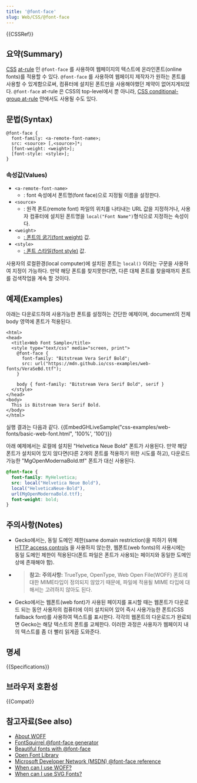 ```yaml
---
title: '@font-face'
slug: Web/CSS/@font-face
---
```

{{CSSRef}}

## 요약(Summary)

[CSS](/en/CSS) [at-rule](/en/CSS/At-rule) 인 `@font-face` 를 사용하여 웹페이지의 텍스트에 온라인폰트(online fonts)를 적용할 수 있다. `@font-face` 를 사용하여 웹페이지 제작자가 원하는 폰트를 사용할 수 있게함으로써, 컴퓨터에 설치된 폰트만을 사용해야했던 제약이 없어지게되었다. `@font-face` at-rule 은 CSS의 top-level에서 뿐 아니라, [CSS conditional-group at-rule](/en/CSS/At-rule#Conditional_Group_Rules) 안에서도 사용될 수도 있다.

## 문법(Syntax)

```
@font-face {
  font-family: <a-remote-font-name>;
  src: <source> [,<source>]*;
  [font-weight: <weight>];
  [font-style: <style>];
}
```

### 속성값(Values)

- `<a-remote-font-name>`
  - : font 속성에서 폰트명(font face)으로 지정될 이름을 설정한다.
- `<source>`
  - : 원격 폰트(remote font) 파일의 위치를 나타내는 URL 값을 지정하거나, 사용자 컴퓨터에 설치된 폰트명을 `local("Font Name")`형식으로 지정하는 속성이다.
- `<weight>`
  - [: 폰트의 굵기(font weight)](/en/CSS/font-weight) 값.
- `<style>`
  - [: 폰트 스타일(font style)](/en/CSS/font-style) 값.

사용자의 로컬환경(local computer)에 설치된 폰트는 `local()` 이라는 구문을 사용하여 지정이 가능하다. 만약 해당 폰트를 찾지못한다면, 다른 대체 폰트를 찾을때까지 폰트를 검색작업을 계속 할 것이다.

## 예제(Examples)

아래는 다운로드하여 사용가능한 폰트를 설정하는 간단한 예제이며, document의 전체 body 영역에 폰트가 적용된다.

```
<html>
<head>
  <title>Web Font Sample</title>
  <style type="text/css" media="screen, print">
    @font-face {
      font-family: "Bitstream Vera Serif Bold";
      src: url("https://mdn.github.io/css-examples/web-fonts/VeraSeBd.ttf");
    }

    body { font-family: "Bitstream Vera Serif Bold", serif }
  </style>
</head>
<body>
  This is Bitstream Vera Serif Bold.
</body>
</html>
```

실행 결과는 다음과 같다.
{{EmbedGHLiveSample("css-examples/web-fonts/basic-web-font.html", '100%', '100')}}

아래 예제에서는 로컬에 설치된 "Helvetica Neue Bold" 폰트가 사용된다. 만약 해당 폰트가 설치되어 있지 않다면(다른 2개의 폰트를 적용하기 위한 시도를 하고), 다운로드 가능한 "MgOpenModernaBold.ttf" 폰트가 대신 사용된다.

```css
@font-face {
  font-family: MyHelvetica;
  src: local("Helvetica Neue Bold"),
  local("HelveticaNeue-Bold"),
  url(MgOpenModernaBold.ttf);
  font-weight: bold;
}
```

## 주의사항(Notes)

- Gecko에서는, 동일 도메인 제한(same domain restriction)을 피하기 위해 [HTTP access controls](/ko/docs/HTTP_access_control) 을 사용하지 않는한, 웹폰트(web fonts)의 사용시에는 동일 도메인 제한이 적용된다(폰트 파일은 폰트가 사용되는 페이지와 동일한 도메인상에 존재해야 함).
- > **참고:** **주의사항:** TrueType, OpenType, Web Open File(WOFF) 폰트에 대한 MIME타입이 정의되지 않았기 때문에, 파일에 적용될 MIME 타입에 대해서는 고려하지 않아도 된다.
- Gecko에서는 웹폰트(web font)가 사용된 페이지를 표시할 때는 웹폰트가 다운로드 되는 동안 사용자의 컴퓨터에 이미 설치되어 있어 즉시 사용가능한 폰트(CSS fallback font)를 사용하여 텍스트를 표시한다. 각각의 웹폰트의 다운로드가 완료되면 Gecko는 해당 텍스트의 폰트를 교체한다. 이러한 과정은 사용자가 웹페이지 내의 텍스트를 좀 더 빨리 읽게끔 도와준다.

## 명세

{{Specifications}}

## 브라우저 호환성

{{Compat}}

## 참고자료(See also)

- [About WOFF](/en-US/docs/Web/Guide/WOFF)
- [FontSquirrel @font-face generator](http://www.fontsquirrel.com/fontface/generator)
- [Beautiful fonts with @font-face](http://hacks.mozilla.org/2009/06/beautiful-fonts-with-font-face/)
- [Open Font Library](http://openfontlibrary.org/)
- [Microsoft Developer Network (MSDN) @font-face reference](<http://msdn.microsoft.com/en-us/library/ms530757(VS.85).aspx>)
- [When can I use WOFF?](http://caniuse.com/woff)
- [When can I use SVG Fonts?](http://caniuse.com/svg-fonts)
